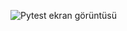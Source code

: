 
![Pytest ekran görüntüsü](https://user-images.githubusercontent.com/118349610/227956236-84c18499-b924-4280-b016-b9390d453ff0.png)
